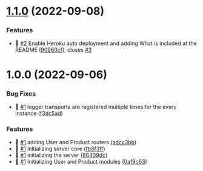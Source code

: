 # [1.1.0](https://github.com/m0uneer/simple-ecommerce-koa-server/compare/v1.0.0...v1.1.0) (2022-09-08)


### Features

* 🎸 [#2](https://github.com/m0uneer/simple-ecommerce-koa-server/issues/2) Enable Heroku auto deployment and adding What is included at the README ([90960cf](https://github.com/m0uneer/simple-ecommerce-koa-server/commit/90960cf862cac9ca1729d1c7aee99e721ba86c83)), closes [#3](https://github.com/m0uneer/simple-ecommerce-koa-server/issues/3)

# 1.0.0 (2022-09-06)


### Bug Fixes

* 🐛 [#1](https://github.com/m0uneer/simple-ecommerce-koa-server/issues/1) logger transports are registered multiple times for the every instance ([f3dc5ad](https://github.com/m0uneer/simple-ecommerce-koa-server/commit/f3dc5ad495e68a7201d1e20f3f83e96f4cb3b0b4))


### Features

* 🎸 [#1](https://github.com/m0uneer/simple-ecommerce-koa-server/issues/1) adding User and Product routers ([adcc3bb](https://github.com/m0uneer/simple-ecommerce-koa-server/commit/adcc3bba4aa14ab9c81efc55c0240cb62891f44e))
* 🎸 [#1](https://github.com/m0uneer/simple-ecommerce-koa-server/issues/1) initializing server core ([fb8f3ff](https://github.com/m0uneer/simple-ecommerce-koa-server/commit/fb8f3ff60c9933e195b55ced2b6119c04b857642))
* 🎸 [#1](https://github.com/m0uneer/simple-ecommerce-koa-server/issues/1) initializing the server ([86409dc](https://github.com/m0uneer/simple-ecommerce-koa-server/commit/86409dc1cbf80ea3dbcff11495c534b065785792))
* 🎸 [#1](https://github.com/m0uneer/simple-ecommerce-koa-server/issues/1) Initializing User and Product modules ([0af9c63](https://github.com/m0uneer/simple-ecommerce-koa-server/commit/0af9c630051d81697aac2aeec641b9aef4683a7c))

